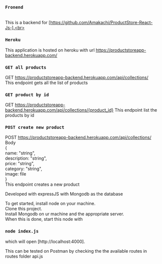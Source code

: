 ### `Fronend`
<br>This is a backend for [https://github.com/Amakachi/ProductStore-React-Js-].<br>

### `Heroku`
This application is hosted on heroku with url https://productstoreapp-backend.herokuapp.com/

### `GET all products`
GET https://productstoreapp-backend.herokuapp.com/api/collections/
<br> This endpoint gets all the list of products <br>

### `GET product by id`
GET https://productstoreapp-backend.herokuapp.com/api/collections/{product_id}
This endpoint list the products by id<br>

### `POST create new product`
POST https://productstoreapp-backend.herokuapp.com/api/collections/
<br>
Body<br>
{<br>
name: "string", <br>
description: "string", <br>
price: "string", <br>
category: "string", <br>
image: file<br>
}<br>
This endpoint creates a new product <br>

Developed with expressJS with Mongodb as the database<br>

To get started, install node on your machine.<br>
Clone this project.<br>
Install Mongodb on ur machine and the appropriate server.<br>
When this is done, start this node with
### `node index.js`
which will open [http://localhost:4000].<br>

This can be tested on Postman by checking the
the available routes in routes folder api.js<br>

